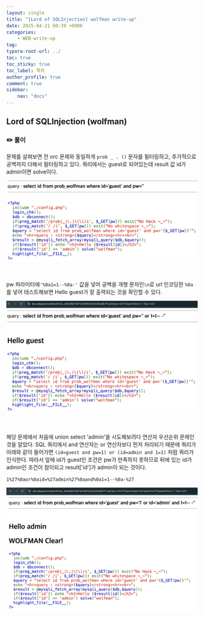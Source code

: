 ```yaml
---
layout: single
title: "[Lord of SQLInjection] wolfman write-up"
date: 2025-04-21 00:39 +0900
categories: 
    - WEB-write-up
tag:
typora-root-url: ../
toc: true
toc_sticky: true
toc_label: 목차
author_profile: true
comment: true
sidebar:
    nav: "docs"
---
```


## Lord of SQLInjection (wolfman)

### ✏️ 풀이

문제를 살펴보면 전 orc 문제와 동일하게 `prob _ . ()` 문자를 필터링하고, 추가적으로 공백까지 더해서 필터링하고 있다. 쿼리에서는 guest로 되어있는데 result 값 id가 admin이면 solve이다.

![image-20250423004035677](/images/2025-04-23-los-wolfman/image-20250423004035677.png)

<br>

pw 파라미터에`'%0a1=1--%0a-'` 값을 넣어 공백을 개행 문자인`\n`로 url 인코딩한 `%0a` 를 넣어 테스트해보면 Hello guest가 잘 출력되는 것을 확인할 수 있다.

![image-20250423004803495](/images/2025-04-23-los-wolfman/image-20250423004803495.png)

<br>

해당 문제에서 처음에 union select 'admin'을 시도해보려다 연산자 우선순위 문제인 것을 알았다. SQL 쿼리에서 and 연산자는 or 연산자보다 먼저 처리되기 때문에 쿼리가 아래와 같이 들어가면 `(id=guest and pw=1) or (id=admin and 1=1)` 처럼 쿼리가 인식한다. 따라서 앞에 id가 guest인 조건은 pw가 만족하지 못하므로 뒤에 있는 id가 admin인 조건이 참이되고 result['id']가 admin이 되는 것이다.

```
1%27%0aor%0aid=%27admin%27%0aand%0a1=1--%0a-%27
```

![image-20250423011003771](/images/2025-04-23-los-wolfman/image-20250423011003771.png)
